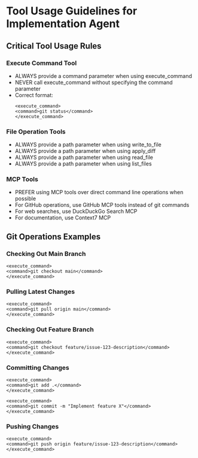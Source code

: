 # Tool Usage Guidelines for Implementation Agent

## Critical Tool Usage Rules

### Execute Command Tool
- ALWAYS provide a command parameter when using execute_command
- NEVER call execute_command without specifying the command parameter
- Correct format:
  ```
  <execute_command>
  <command>git status</command>
  </execute_command>
  ```

### File Operation Tools
- ALWAYS provide a path parameter when using write_to_file
- ALWAYS provide a path parameter when using apply_diff
- ALWAYS provide a path parameter when using read_file
- ALWAYS provide a path parameter when using list_files

### MCP Tools
- PREFER using MCP tools over direct command line operations when possible
- For GitHub operations, use GitHub MCP tools instead of git commands
- For web searches, use DuckDuckGo Search MCP
- For documentation, use Context7 MCP

## Git Operations Examples

### Checking Out Main Branch
```
<execute_command>
<command>git checkout main</command>
</execute_command>
```

### Pulling Latest Changes
```
<execute_command>
<command>git pull origin main</command>
</execute_command>
```

### Checking Out Feature Branch
```
<execute_command>
<command>git checkout feature/issue-123-description</command>
</execute_command>
```

### Committing Changes
```
<execute_command>
<command>git add .</command>
</execute_command>

<execute_command>
<command>git commit -m "Implement feature X"</command>
</execute_command>
```

### Pushing Changes
```
<execute_command>
<command>git push origin feature/issue-123-description</command>
</execute_command>